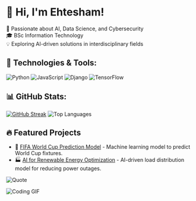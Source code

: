 # 👋 Hi, I'm Ehtesham!
🚀 Passionate about AI, Data Science, and Cybersecurity  
🎓 BSc Information Technology  
💡 Exploring AI-driven solutions in interdisciplinary fields

## 🚀 Technologies & Tools:
![Python](https://img.shields.io/badge/Python-3776AB?style=for-the-badge&logo=python&logoColor=white)
![JavaScript](https://img.shields.io/badge/JavaScript-F7DF1E?style=for-the-badge&logo=javascript&logoColor=black)
![Django](https://img.shields.io/badge/Django-092E20?style=for-the-badge&logo=django&logoColor=white)
![TensorFlow](https://img.shields.io/badge/TensorFlow-FF6F00?style=for-the-badge&logo=tensorflow&logoColor=white)

## 📊 GitHub Stats:
[![GitHub Streak](https://streak-stats.demolab.com?user=EhteshamBahoo)](https://git.io/streak-stats)
![Top Languages](https://github-readme-stats.vercel.app/api/top-langs/?username=EhteshamBahoo&layout=compact&theme=radical)

## 🔥 Featured Projects
- 🎯 [FIFA World Cup Prediction Model](https://github.com/your-username/fifa-prediction) - Machine learning model to predict World Cup fixtures.
- 🏭 [AI for Renewable Energy Optimization](https://github.com/your-username/renewable-energy-ai) - AI-driven load distribution model for reducing power outages.

![Quote](https://quotes-github-readme.vercel.app/api?type=horizontal&theme=dark)

![Coding GIF](https://media.giphy.com/media/13HgwGsXF0aiGY/giphy.gif)
